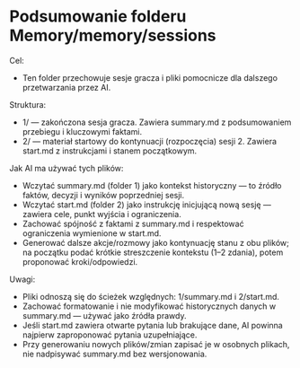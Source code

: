 # Podsumowanie folderu Memory/memory/sessions

Cel:
- Ten folder przechowuje sesje gracza i pliki pomocnicze dla dalszego przetwarzania przez AI.

Struktura:
- 1/ — zakończona sesja gracza. Zawiera summary.md z podsumowaniem przebiegu i kluczowymi faktami.
- 2/ — materiał startowy do kontynuacji (rozpoczęcia) sesji 2. Zawiera start.md z instrukcjami i stanem początkowym.

Jak AI ma używać tych plików:
- Wczytać summary.md (folder 1) jako kontekst historyczny — to źródło faktów, decyzji i wyników poprzedniej sesji.
- Wczytać start.md (folder 2) jako instrukcję inicjującą nową sesję — zawiera cele, punkt wyjścia i ograniczenia.
- Zachować spójność z faktami z summary.md i respektować ograniczenia wymienione w start.md.
- Generować dalsze akcje/rozmowy jako kontynuację stanu z obu plików; na początku podać krótkie streszczenie kontekstu (1–2 zdania), potem proponować kroki/odpowiedzi.

Uwagi:
- Pliki odnoszą się do ścieżek względnych: 1/summary.md i 2/start.md.
- Zachować formatowanie i nie modyfikować historycznych danych w summary.md — używać jako źródła prawdy.
- Jeśli start.md zawiera otwarte pytania lub brakujące dane, AI powinna najpierw zaproponować pytania uzupełniające.
- Przy generowaniu nowych plików/zmian zapisać je w osobnych plikach, nie nadpisywać summary.md bez wersjonowania.